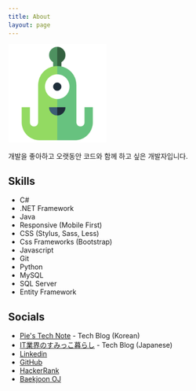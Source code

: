 ```yaml
---
title: About
layout: page
---
```


<img src="/assets/images/icon_big.png" width="200" height="200">

개발을 좋아하고 오랫동안 코드와 함께 하고 싶은 개발자입니다.

<h2>Skills</h2>

<ul class="skill-list">
	<li>C#</li>
	<li>.NET Framework</li>
	<li>Java</li>
	<li>Responsive (Mobile First)</li>
	<li>CSS (Stylus, Sass, Less)</li>
	<li>Css Frameworks (Bootstrap)</li>
	<li>Javascript</li>
	<li>Git</li>
	<li>Python</li>
	<li>MySQL</li>
	<li>SQL Server</li>
	<li>Entity Framework</li>
</ul>

<h2>Socials</h2>

<ul>
	<li><a href="https://pie001.github.io/" target="_blank">Pie's Tech Note</a> - Tech Blog (Korean)</li>
	<li><a href="https://blog.pie001.com/" target="_blank">IT業界のすみっこ暮らし</a> - Tech Blog (Japanese)</li>
	<li><a href="https://www.linkedin.com/in/piepark/" target="_blank">Linkedin</a></li>
	<li><a href="https://github.com/Pie001" target="_blank">GitHub</a></li>
	<li><a href="https://www.hackerrank.com/pie001" target="_blank">HackerRank</a></li>
	<li><a href="https://www.acmicpc.net/user/pie" target="_blank">Baekjoon OJ</a></li>
</ul>

<!-- <h2>Projects</h2>
<ul>
<li></li>
</ul>
-->
